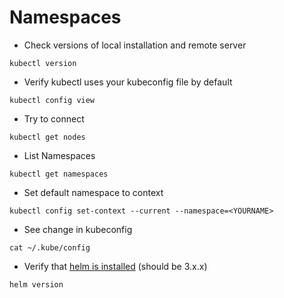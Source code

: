 # Namespaces

* Check versions of local installation and remote server
  
```shell
kubectl version
```

* Verify kubectl uses your kubeconfig file by default

```shell
kubectl config view
```

* Try to connect

```shell
kubectl get nodes
```

* List Namespaces

```shell
kubectl get namespaces
```

* Set default namespace to context

```shell
kubectl config set-context --current --namespace=<YOURNAME>
```

* See change in kubeconfig

```shell
cat ~/.kube/config
```

* Verify that [helm is installed](https://helm.sh/docs/intro/install/) (should be 3.x.x)

```shell
helm version
```
